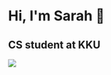 <h1>Hi, I'm Sarah 🌻</h1>
<h2> CS student at KKU </h2>
<a><img align="center" src="https://camo.githubusercontent.com/c55afc3032c815a2f7942f46d3910e00a2589d817220bf38e3adaacbc6634a12/68747470733a2f2f63646e622e61727473746174696f6e2e636f6d2f702f6173736574732f696d616765732f696d616765732f3032342f3835382f3639392f6f726967696e616c2f706978656c2d6a6566662d6469766f6f6d2e6769663f31353833373731393034"/></a>

<!--
**sarahrafi/sarahrafi** is a ✨ _special_ ✨ repository because its `README.md` (this file) appears on your GitHub profile.


